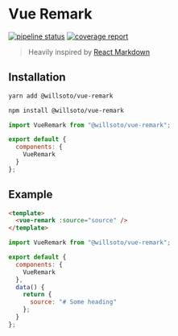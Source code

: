 # Vue Remark

[![pipeline status](https://gitlab.com/willsoto/vue-remark/badges/master/pipeline.svg)](https://gitlab.com/willsoto/vue-remark/commits/master)
[![coverage report](https://gitlab.com/willsoto/vue-remark/badges/master/coverage.svg)](https://gitlab.com/willsoto/vue-remark/commits/master)

> Heavily inspired by [React Markdown](https://github.com/rexxars/react-markdown)

## Installation

```bash
yarn add @willsoto/vue-remark
```

```bash
npm install @willsoto/vue-remark
```

```js
import VueRemark from "@willsoto/vue-remark";

export default {
  components: {
    VueRemark
  }
};
```

## Example

```html
<template>
  <vue-remark :source="source" />
</template>
```

```js
import VueRemark from "@willsoto/vue-remark";

export default {
  components: {
    VueRemark
  },
  data() {
    return {
      source: "# Some heading"
    };
  }
};
```
